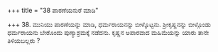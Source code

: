 +++
title = "38 ಪಾರಣೆಯನುರೆ ಮಾಡಿ"

+++
38. ಮುನಿಯು ಪಾರಣೆಯನ್ನು ಮಾಡಿ, ಧರ್ಮರಾಯನನ್ನು ಬೀಳ್ಕೊಟ್ಟನು.  ಶ್ರೀಕೃಷ್ಣನನ್ನು ಬೀಳ್ಗೊಂಡು ಧರ್ಮರಾಯನು ಬೇರೊಂದು ಪುಣ್ಯಾಶ್ರಮಕ್ಕೆ ನಡೆದನು. ಕೃಷ್ಣನ ಅಪಾರವಾದ ಮಹಿಮೆಯನ್ನು ಯಾರು ತಾನೇ ತಿಳಿಯಬಲ್ಲರು ?